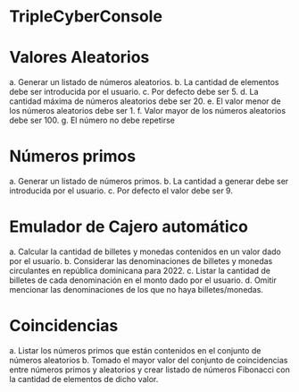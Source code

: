 # TripleCyberConsole

# Valores Aleatorios

  a. Generar un listado de números aleatorios.
  b. La cantidad de elementos debe ser introducida por el usuario.
  c. Por defecto debe ser 5.
  d. La cantidad máxima de números aleatorios debe ser 20.
  e. El valor menor de los números aleatorios debe ser 1.
  f. Valor mayor de los números aleatorios debe ser 100.
  g. El número no debe repetirse

# Números primos

  a. Generar un listado de números primos.
  b. La cantidad a generar debe ser introducida por el usuario.
  c. Por defecto el valor debe ser 9.


# Emulador de Cajero automático

  a. Calcular la cantidad de billetes y monedas contenidos en un valor dado por el usuario.
  b. Considerar las denominaciones de billetes y monedas circulantes en república dominicana para 2022.
  c. Listar la cantidad de billetes de cada denominación en el monto dado por el usuario.
  d. Omitir mencionar las denominaciones de los que no haya billetes/monedas.


# Coincidencias

  a. Listar los números primos que están contenidos en el conjunto de números aleatorios
  b. Tomado el mayor valor del conjunto de coincidencias entre números primos y aleatorios y crear listado de números Fibonacci con la cantidad de elementos de dicho valor.
